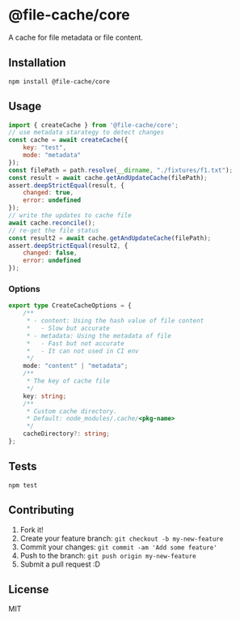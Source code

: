 # @file-cache/core

A cache for file metadata or file content.

## Installation

```
npm install @file-cache/core
```

## Usage

```js
import { createCache } from '@file-cache/core';
// use metadata starategy to detect changes
const cache = await createCache({
    key: "test",
    mode: "metadata"
});
const filePath = path.resolve(__dirname, "./fixtures/f1.txt");
const result = await cache.getAndUpdateCache(filePath);
assert.deepStrictEqual(result, {
    changed: true,
    error: undefined
});
// write the updates to cache file
await cache.reconcile();
// re-get the file status
const result2 = await cache.getAndUpdateCache(filePath);
assert.deepStrictEqual(result2, {
    changed: false,
    error: undefined
});
```

### Options

```ts
export type CreateCacheOptions = {
    /**
     * - content: Using the hash value of file content
     *   - Slow but accurate
     * - metadata: Using the metadata of file
     *   - Fast but not accurate
     *   - It can not used in CI env
     */
    mode: "content" | "metadata";
    /**
     * The key of cache file
     */
    key: string;
    /**
     * Custom cache directory.
     * Default: node_modules/.cache/<pkg-name>
     */
    cacheDirectory?: string;
};
```

## Tests

```
npm test
```

## Contributing

1. Fork it!
2. Create your feature branch: `git checkout -b my-new-feature`
3. Commit your changes: `git commit -am 'Add some feature'`
4. Push to the branch: `git push origin my-new-feature`
5. Submit a pull request :D

## License

MIT
